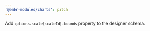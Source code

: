 ```yaml
---
'@embr-modules/charts': patch
---
```


Add `options.scale[scaleId].bounds` property to the designer schema.
